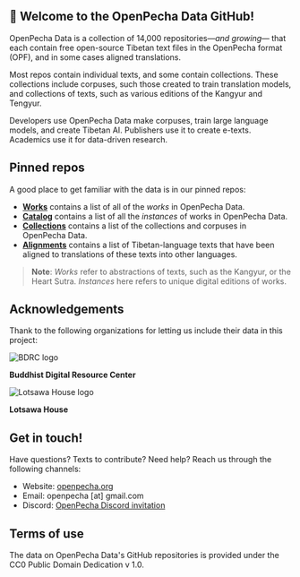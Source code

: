 ## 👋 Welcome to the OpenPecha Data GitHub!

OpenPecha Data is a collection of 14,000 repositories—_and growing_— that each contain free open-source Tibetan text files in the OpenPecha format (OPF), and in some cases aligned translations. 

Most repos contain individual texts, and some contain collections. These collections include corpuses, such those created to train translation models, and collections of texts, such as various editions of the Kangyur and Tengyur.

Developers use OpenPecha Data make corpuses, train large language models, and create Tibetan AI. Publishers use it to create e-texts. Academics use it for data-driven research.

## Pinned repos

A good place to get familiar with the data is in our pinned repos:

- [**Works**](https://github.com/OpenPecha-Data/works) contains a list of all of the _works_ in OpenPecha Data.
- [**Catalog**](https://github.com/OpenPecha-Data/catalog) contains a list of all the _instances_ of works in OpenPecha Data.
- [**Collections**](https://github.com/OpenPecha-Data/Collections) contains a list of the collections and corpuses in OpenPecha Data.
- [**Alignments**](https://github.com/OpenPecha-Data/alignments) contains a list of Tibetan-language texts that have been aligned to translations of these texts into other languages.

> **Note**: _Works_ refer to abstractions of texts, such as the Kangyur, or the Heart Sutra. _Instances_ here refers to unique digital editions of works.

## Acknowledgements

Thank to the following organizations for letting us include their data in this project:

![BDRC logo](https://user-images.githubusercontent.com/51434640/194739598-8a630a40-b83e-46cd-9f52-3f746db9864f.png)

**Buddhist Digital Resource Center**

![Lotsawa House logo](https://user-images.githubusercontent.com/51434640/213625878-94b44c11-87f6-4fab-82d7-2a77d9e32547.png)

**Lotsawa House**

## Get in touch!

Have questions? Texts to contribute? Need help? Reach us through the following channels:

- Website: [openpecha.org](https://openpecha.org)
- Email: openpecha [at] gmail.com
- Discord: [OpenPecha Discord invitation](https://discord.com/invite/7GFpPFSTeA)

## Terms of use

The data on OpenPecha Data's GitHub repositories is provided under the CC0 Public Domain Dedication v 1.0.
